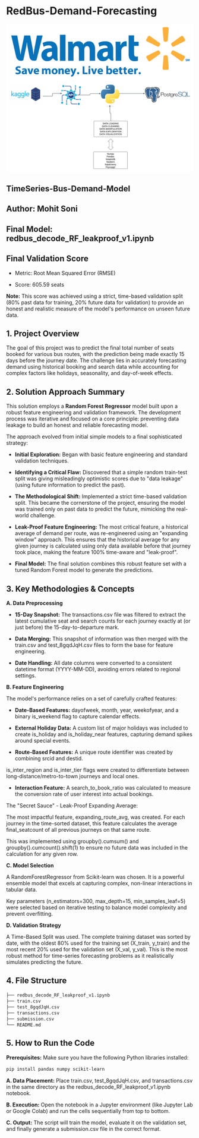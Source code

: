 # RedBus-Demand-Forecasting

![Project Pipeline](https://github.com/dsmohiit/Walmart-Sales-Analysis/blob/main/Blank%20diagram.png)


## TimeSeries-Bus-Demand-Model

## **Author:** Mohit Soni

## **Final Model:** redbus_decode_RF_leakproof_v1.ipynb

## Final Validation Score

- Metric: Root Mean Squared Error (RMSE)

- Score: 605.59 seats

**Note:** This score was achieved using a strict, time-based validation split (80% past data for training, 20% future data for validation) to provide an honest and realistic measure of the model's performance on unseen future data.

## 1. Project Overview

The goal of this project was to predict the final total number of seats booked for various bus routes, with the prediction being made exactly 15 days before the journey date. The challenge lies in accurately forecasting demand using historical booking and search data while accounting for complex factors like holidays, seasonality, and day-of-week effects.

## 2. Solution Approach Summary

This solution employs a **Random Forest Regressor** model built upon a robust feature engineering and validation framework. The development process was iterative and focused on a core principle: preventing data leakage to build an honest and reliable forecasting model.

The approach evolved from initial simple models to a final sophisticated strategy:

- **Initial Exploration:** Began with basic feature engineering and standard validation techniques.

- **Identifying a Critical Flaw:** Discovered that a simple random train-test split was giving misleadingly optimistic scores due to "data leakage" (using future information to predict the past).

- **The Methodological Shift:** Implemented a strict time-based validation split. This became the cornerstone of the project, ensuring the model was trained only on past data to predict the future, mimicking the real-world challenge.

- **Leak-Proof Feature Engineering:** The most critical feature, a historical average of demand per route, was re-engineered using an "expanding window" approach. This ensures that the historical average for any given journey is calculated using only data available before that journey took place, making the feature 100% time-aware and "leak-proof".

- **Final Model:** The final solution combines this robust feature set with a tuned Random Forest model to generate the predictions.

## 3. Key Methodologies & Concepts
**A. Data Preprocessing**

- **15-Day Snapshot:** The transactions.csv file was filtered to extract the latest cumulative seat and search counts for each journey exactly at (or just before) the 15-day-to-departure mark.

- **Data Merging:** This snapshot of information was then merged with the train.csv and test_8gqdJqH.csv files to form the base for feature engineering.

- **Date Handling:** All date columns were converted to a consistent datetime format (YYYY-MM-DD), avoiding errors related to regional settings.

**B. Feature Engineering**

The model's performance relies on a set of carefully crafted features:

- **Date-Based Features:** dayofweek, month, year, weekofyear, and a binary is_weekend flag to capture calendar effects.

- **External Holiday Data:** A custom list of major holidays was included to create is_holiday and is_holiday_near features, capturing demand spikes around special events.

- **Route-Based Features:** A unique route identifier was created by combining srcid and destid.

is_inter_region and is_inter_tier flags were created to differentiate between long-distance/metro-to-town journeys and local ones.

- **Interaction Feature:** A search_to_book_ratio was calculated to measure the conversion rate of user interest into actual bookings.

The "Secret Sauce" - Leak-Proof Expanding Average:

The most impactful feature, expanding_route_avg, was created. For each journey in the time-sorted dataset, this feature calculates the average final_seatcount of all previous journeys on that same route.

This was implemented using groupby().cumsum() and groupby().cumcount().shift(1) to ensure no future data was included in the calculation for any given row.

**C. Model Selection**

A RandomForestRegressor from Scikit-learn was chosen. It is a powerful ensemble model that excels at capturing complex, non-linear interactions in tabular data.

Key parameters (n_estimators=300, max_depth=15, min_samples_leaf=5) were selected based on iterative testing to balance model complexity and prevent overfitting.

**D. Validation Strategy**

A Time-Based Split was used. The complete training dataset was sorted by date, with the oldest 80% used for the training set (X_train, y_train) and the most recent 20% used for the validation set (X_val, y_val). This is the most robust method for time-series forecasting problems as it realistically simulates predicting the future.

## 4. File Structure
```
├── redbus_decode_RF_leakproof_v1.ipynb   
├── train.csv                             
├── test_8gqdJqH.csv                      
├── transactions.csv                      
├── submission.csv                        
└── README.md
```                  

## 5. How to Run the Code

**Prerequisites:** Make sure you have the following Python libraries installed:

```bash
pip install pandas numpy scikit-learn
```

**A. Data Placement:** Place train.csv, test_8gqdJqH.csv, and transactions.csv in the same directory as the redbus_decode_RF_leakproof_v1.ipynb notebook.

**B. Execution:** Open the notebook in a Jupyter environment (like Jupyter Lab or Google Colab) and run the cells sequentially from top to bottom.

**C. Output:** The script will train the model, evaluate it on the validation set, and finally generate a submission.csv file in the correct format.
